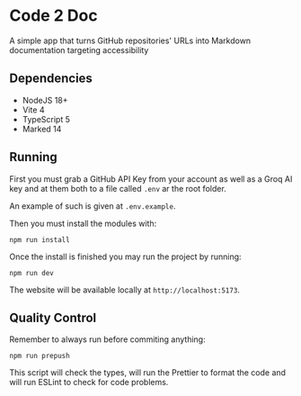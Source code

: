# Code 2 Doc

A simple app that turns GitHub repositories' URLs into Markdown documentation targeting accessibility

## Dependencies

- NodeJS 18+
- Vite 4
- TypeScript 5
- Marked 14

## Running

First you must grab a GitHub API Key from your account as well as a Groq AI key and at them both to a file called `.env` ar the root folder.

An example of such is given at `.env.example`.

Then you must install the modules with:

```
npm run install
```

Once the install is finished you may run the project by running:

```
npm run dev
```

The website will be available locally at `http://localhost:5173`.

## Quality Control

Remember to always run before commiting anything:

```
npm run prepush
```

This script will check the types, will run the Prettier to format the code and will run ESLint to check for code problems.
